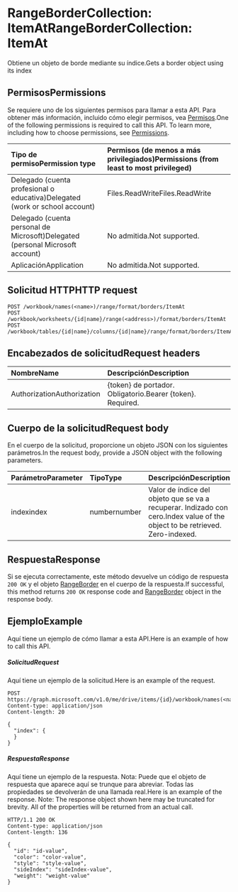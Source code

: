 # <a name="rangebordercollection-itemat"></a><span data-ttu-id="6a03a-101">RangeBorderCollection: ItemAt</span><span class="sxs-lookup"><span data-stu-id="6a03a-101">RangeBorderCollection: ItemAt</span></span>

<span data-ttu-id="6a03a-102">Obtiene un objeto de borde mediante su índice.</span><span class="sxs-lookup"><span data-stu-id="6a03a-102">Gets a border object using its index</span></span>
## <a name="permissions"></a><span data-ttu-id="6a03a-103">Permisos</span><span class="sxs-lookup"><span data-stu-id="6a03a-103">Permissions</span></span>
<span data-ttu-id="6a03a-p101">Se requiere uno de los siguientes permisos para llamar a esta API. Para obtener más información, incluido cómo elegir permisos, vea [Permisos](../../../concepts/permissions_reference.md).</span><span class="sxs-lookup"><span data-stu-id="6a03a-p101">One of the following permissions is required to call this API. To learn more, including how to choose permissions, see [Permissions](../../../concepts/permissions_reference.md).</span></span>

|<span data-ttu-id="6a03a-106">Tipo de permiso</span><span class="sxs-lookup"><span data-stu-id="6a03a-106">Permission type</span></span>      | <span data-ttu-id="6a03a-107">Permisos (de menos a más privilegiados)</span><span class="sxs-lookup"><span data-stu-id="6a03a-107">Permissions (from least to most privileged)</span></span>              |
|:--------------------|:---------------------------------------------------------|
|<span data-ttu-id="6a03a-108">Delegado (cuenta profesional o educativa)</span><span class="sxs-lookup"><span data-stu-id="6a03a-108">Delegated (work or school account)</span></span> | <span data-ttu-id="6a03a-109">Files.ReadWrite</span><span class="sxs-lookup"><span data-stu-id="6a03a-109">Files.ReadWrite</span></span>    |
|<span data-ttu-id="6a03a-110">Delegado (cuenta personal de Microsoft)</span><span class="sxs-lookup"><span data-stu-id="6a03a-110">Delegated (personal Microsoft account)</span></span> | <span data-ttu-id="6a03a-111">No admitida.</span><span class="sxs-lookup"><span data-stu-id="6a03a-111">Not supported.</span></span>    |
|<span data-ttu-id="6a03a-112">Aplicación</span><span class="sxs-lookup"><span data-stu-id="6a03a-112">Application</span></span> | <span data-ttu-id="6a03a-113">No admitida.</span><span class="sxs-lookup"><span data-stu-id="6a03a-113">Not supported.</span></span> |

## <a name="http-request"></a><span data-ttu-id="6a03a-114">Solicitud HTTP</span><span class="sxs-lookup"><span data-stu-id="6a03a-114">HTTP request</span></span>
<!-- { "blockType": "ignored" } -->
```http
POST /workbook/names(<name>)/range/format/borders/ItemAt
POST /workbook/worksheets/{id|name}/range(<address>)/format/borders/ItemAt
POST /workbook/tables/{id|name}/columns/{id|name}/range/format/borders/ItemAt

```
## <a name="request-headers"></a><span data-ttu-id="6a03a-115">Encabezados de solicitud</span><span class="sxs-lookup"><span data-stu-id="6a03a-115">Request headers</span></span>
| <span data-ttu-id="6a03a-116">Nombre</span><span class="sxs-lookup"><span data-stu-id="6a03a-116">Name</span></span>       | <span data-ttu-id="6a03a-117">Descripción</span><span class="sxs-lookup"><span data-stu-id="6a03a-117">Description</span></span>|
|:---------------|:----------|
| <span data-ttu-id="6a03a-118">Authorization</span><span class="sxs-lookup"><span data-stu-id="6a03a-118">Authorization</span></span>  | <span data-ttu-id="6a03a-p102">{token} de portador. Obligatorio.</span><span class="sxs-lookup"><span data-stu-id="6a03a-p102">Bearer {token}. Required.</span></span> |

## <a name="request-body"></a><span data-ttu-id="6a03a-121">Cuerpo de la solicitud</span><span class="sxs-lookup"><span data-stu-id="6a03a-121">Request body</span></span>
<span data-ttu-id="6a03a-122">En el cuerpo de la solicitud, proporcione un objeto JSON con los siguientes parámetros.</span><span class="sxs-lookup"><span data-stu-id="6a03a-122">In the request body, provide a JSON object with the following parameters.</span></span>

| <span data-ttu-id="6a03a-123">Parámetro</span><span class="sxs-lookup"><span data-stu-id="6a03a-123">Parameter</span></span>    | <span data-ttu-id="6a03a-124">Tipo</span><span class="sxs-lookup"><span data-stu-id="6a03a-124">Type</span></span>   |<span data-ttu-id="6a03a-125">Descripción</span><span class="sxs-lookup"><span data-stu-id="6a03a-125">Description</span></span>|
|:---------------|:--------|:----------|
|<span data-ttu-id="6a03a-126">index</span><span class="sxs-lookup"><span data-stu-id="6a03a-126">index</span></span>|<span data-ttu-id="6a03a-127">number</span><span class="sxs-lookup"><span data-stu-id="6a03a-127">number</span></span>|<span data-ttu-id="6a03a-p103">Valor de índice del objeto que se va a recuperar. Indizado con cero.</span><span class="sxs-lookup"><span data-stu-id="6a03a-p103">Index value of the object to be retrieved. Zero-indexed.</span></span>|

## <a name="response"></a><span data-ttu-id="6a03a-130">Respuesta</span><span class="sxs-lookup"><span data-stu-id="6a03a-130">Response</span></span>

<span data-ttu-id="6a03a-131">Si se ejecuta correctamente, este método devuelve un código de respuesta `200 OK` y el objeto [RangeBorder](../resources/rangeborder.md) en el cuerpo de la respuesta.</span><span class="sxs-lookup"><span data-stu-id="6a03a-131">If successful, this method returns `200 OK` response code and [RangeBorder](../resources/rangeborder.md) object in the response body.</span></span>

## <a name="example"></a><span data-ttu-id="6a03a-132">Ejemplo</span><span class="sxs-lookup"><span data-stu-id="6a03a-132">Example</span></span>
<span data-ttu-id="6a03a-133">Aquí tiene un ejemplo de cómo llamar a esta API.</span><span class="sxs-lookup"><span data-stu-id="6a03a-133">Here is an example of how to call this API.</span></span>
##### <a name="request"></a><span data-ttu-id="6a03a-134">Solicitud</span><span class="sxs-lookup"><span data-stu-id="6a03a-134">Request</span></span>
<span data-ttu-id="6a03a-135">Aquí tiene un ejemplo de la solicitud.</span><span class="sxs-lookup"><span data-stu-id="6a03a-135">Here is an example of the request.</span></span>
<!-- {
  "blockType": "request",
  "name": "rangebordercollection_itemat"
}-->
```http
POST https://graph.microsoft.com/v1.0/me/drive/items/{id}/workbook/names(<name>)/range/format/borders/ItemAt
Content-type: application/json
Content-length: 20

{
  "index": {
  }
}
```

##### <a name="response"></a><span data-ttu-id="6a03a-136">Respuesta</span><span class="sxs-lookup"><span data-stu-id="6a03a-136">Response</span></span>
<span data-ttu-id="6a03a-p104">Aquí tiene un ejemplo de la respuesta. Nota: Puede que el objeto de respuesta que aparece aquí se trunque para abreviar. Todas las propiedades se devolverán de una llamada real.</span><span class="sxs-lookup"><span data-stu-id="6a03a-p104">Here is an example of the response. Note: The response object shown here may be truncated for brevity. All of the properties will be returned from an actual call.</span></span>
<!-- {
  "blockType": "response",
  "truncated": true,
  "@odata.type": "microsoft.graph.rangeBorder"
} -->
```http
HTTP/1.1 200 OK
Content-type: application/json
Content-length: 136

{
  "id": "id-value",
  "color": "color-value",
  "style": "style-value",
  "sideIndex": "sideIndex-value",
  "weight": "weight-value"
}
```

<!-- uuid: 8fcb5dbc-d5aa-4681-8e31-b001d5168d79
2015-10-25 14:57:30 UTC -->
<!-- {
  "type": "#page.annotation",
  "description": "RangeBorderCollection: ItemAt",
  "keywords": "",
  "section": "documentation",
  "tocPath": ""
}-->
